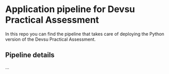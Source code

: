 # Application pipeline for Devsu Practical Assessment

In this repo you can find the pipeline that takes care of deploying the Python version of the Devsu Practical Assessment. 

## Pipeline details

...



